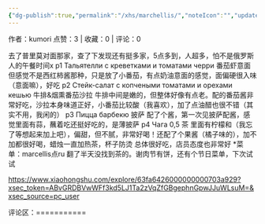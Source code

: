 ```yaml
---
{"dg-publish":true,"permalink":"/xhs/marchellis/","noteIcon":"","updated":"2025-03-17T22:31:36.873+08:00"}
---
```


作者：kumori
点赞：3   |   收藏：0   |   评论：0

去了普里莫对面那家，查了下发现还有挺多家，5点多到，人超多，怕不是俄罗斯人的午餐时间x
p1 Тальятелли с креветками и томатами черри 番茄虾意面 但感觉不是西红柿酱那种，只是放了小番茄，有点奶油意面的感觉，面偏硬很入味（意面嘛），好吃
p2 Стейк-салат с копчеными томатами и орехами кешью 牛排&烟熏番茄沙拉 牛排中间是嫩的，但整体好像有点老。配的番茄酱非常好吃，沙拉本身味道正好，小番茄比较酸（我喜欢），加了点油醋也很不错（其实不用，我闲的）
p3 Пицца барбекю 披萨 配了个酱，第一次见披萨配酱，感觉里面有蒜，蘸着吃还挺好吃的，是薄披萨
p4 Чага 0,5 茶 里面有柠檬和（我忘了等想起来加上吧），偏甜，但不腻，非常好喝！还配了个果酱（橘子味的），加不加都很好喝，蜡烛一直加热茶，杯子防烫
总体很好吃，店员态度也非常好
*菜单：marcellis点ru
翻了半天没找到茶的。谢肉节有饼，还有个节日菜单，下次试试

https://www.xiaohongshu.com/explore/63fa6426000000000703a929?xsec_token=ABvGRDBVwWFf3kd5LJ1Ta2zVqZfGBgephnGpwJJuWLsuM=&xsec_source=pc_user

评论区：===========

